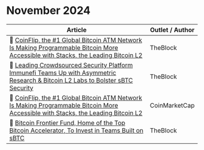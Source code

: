 # November 2024

| Article                                                                                                                                                                                                                                                                                              | Outlet / Author |
| ---------------------------------------------------------------------------------------------------------------------------------------------------------------------------------------------------------------------------------------------------------------------------------------------------- | --------------- |
| 🧡 [CoinFlip, the #1 Global Bitcoin ATM Network Is Making Programmable Bitcoin More Accessible with Stacks, the Leading Bitcoin L2](https://www.theblock.co/post/327328/coinflip-the-1-global-bitcoin-atm-network-is-making-programmable-bitcoin-more-accessible-with-stacks-the-leading-bitcoin-l2) | TheBlock        |
| 🧡 [Leading Crowdsourced Security Platform Immunefi Teams Up with Asymmetric Research & Bitcoin L2 Labs to Bolster sBTC Security](https://www.theblock.co/post/326835/leading-crowdsourced-security-platform-immunefi-teams-up-with-asymmetric-research-bitcoin-l2-labs-to-bolster-sbtc-security)    | TheBlock        |
| 🧡 [CoinFlip, the #1 Global Bitcoin ATM Network Is Making Programmable Bitcoin More Accessible with Stacks, the Leading Bitcoin L2](https://coinmarketcap.com/community/articles/673e0069c291c94bd18e68fb/)                                                                                          | CoinMarketCap   |
| 🧡 [Bitcoin Frontier Fund, Home of the Top Bitcoin Accelerator, To Invest in Teams Built on sBTC](https://www.theblock.co/post/328240/bitcoin-frontier-fund-home-of-the-top-bitcoin-accelerator-to-invest-in-teams-built-on-sbtc)                                                                    | TheBlock        |

